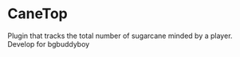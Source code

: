 # CaneTop
Plugin that tracks the total number of sugarcane minded by a player. Develop for bgbuddyboy
